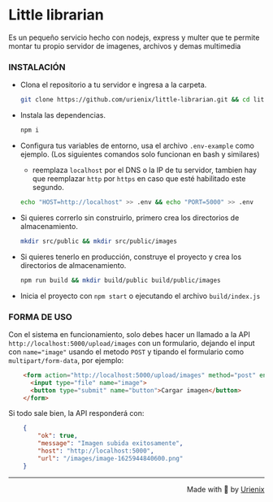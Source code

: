 # Little librarian

Es un pequeño servicio hecho con nodejs, express y multer que te permite montar tu propio servidor de imagenes, archivos y demas multimedia

### INSTALACIÓN

 - Clona el repositorio a tu servidor e ingresa a la carpeta.
    ```bash
    git clone https://github.com/urienix/little-librarian.git && cd little-librarian
    ```

 - Instala las dependencias.
    ```bash
    npm i
    ```

 - Configura tus variables de entorno, usa el archivo ```.env-example``` como ejemplo. (Los siguientes comandos solo funcionan en bash y similares)
    - reemplaza ```localhost``` por el DNS o la IP de tu servidor, tambien hay que reemplazar ```http``` por ```https``` en caso que esté habilitado este segundo.
    ```bash
    echo "HOST=http://localhost" >> .env && echo "PORT=5000" >> .env
    ```

 - Si quieres correrlo sin construirlo, primero crea los directorios de almacenamiento.
    ```bash
    mkdir src/public && mkdir src/public/images
    ```

 - Si quieres tenerlo en producción, construye el proyecto y crea los directorios de almacenamiento.
    ```bash
    npm run build && mkdir build/public build/public/images
    ```

 - Inicia el proyecto con ```npm start``` o ejecutando el archivo ```build/index.js```


### FORMA DE USO
Con el sistema en funcionamiento, solo debes hacer un llamado a la API ```http://localhost:5000/upload/images``` con un formulario, dejando el input con ```name="image"``` usando el metodo ```POST``` y tipando el formulario como ```multipart/form-data```, por ejemplo:

```html
    <form action="http://localhost:5000/upload/images" method="post" enctype="multipart/form-data">
      <input type="file" name="image">
      <button type="submit" name="button">Cargar imagen</button>
    </form>
```

Si todo sale bien, la API responderá con:
```json
    {
        "ok": true,
        "message": "Imagen subida exitosamente",
        "host": "http://localhost:5000",
        "url": "/images/image-1625944840600.png"
    }
```


---
<div style="text-align: right;">
    Made with 💙 by <a href="https://urienix.moe" target="_blank">Urienix</a>
</div>
